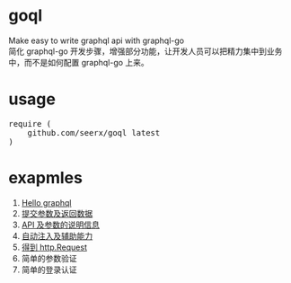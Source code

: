 # goql
Make easy to write graphql api with graphql-go<br>
简化 graphql-go 开发步骤，增强部分功能，让开发人员可以把精力集中到业务中，而不是如何配置 graphql-go 上来。

# usage
<pre>
require (
	github.com/seerx/goql latest
)
</pre>

# exapmles
<ol>
    <li><a href="https://github.com/seerx/goql/tree/master/examples/hello">Hello graphql</a></li>
    <li><a href="https://github.com/seerx/goql/tree/master/examples/submit">提交参数及返回数据</a></li>
    <li><a href="https://github.com/seerx/goql/tree/master/examples/docs">API 及参数的说明信息</a></li>
    <li><a href="https://github.com/seerx/goql/tree/master/examples/inject">自动注入及辅助能力</a></li>
    <li><a href="https://github.com/seerx/goql/tree/master/examples/http_request">得到 http.Request</a></li>
    <li>简单的参数验证</li>
    <li>简单的登录认证</li>
</ol>